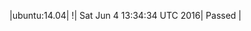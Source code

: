 |ubuntu:14.04| \![](https://cdn.rawgit.com/Neilpang/letest/master/status/ubuntu-14.04.svg?1465047274)| Sat Jun  4 13:34:34 UTC 2016| Passed |
